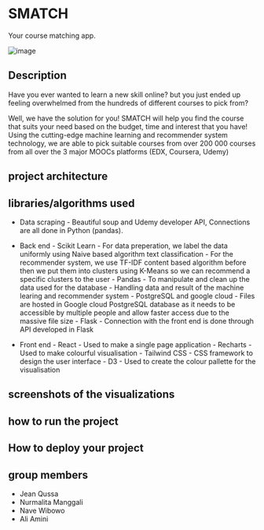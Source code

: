 # SMATCH
Your course matching app.

![image](https://user-images.githubusercontent.com/56160802/158058117-826d9b1f-3e1f-48db-b1be-65582610b507.png)

## Description
Have you ever wanted to learn a new skill online?
but you just ended up feeling overwhelmed from the hundreds of different courses to pick from?

Well, we have the solution for you! SMATCH will help you find the course that suits your need based on the budget, time and interest that you have!
Using the cutting-edge machine learning and recommender system technology, we are able to pick suitable courses from over 200 000 courses from all over 
the 3 major MOOCs platforms (EDX, Coursera, Udemy)
## project architecture

## libraries/algorithms used
- Data scraping 
        - Beautiful soup and Udemy developer API, Connections are all done in Python (pandas). 

- Back end
        - Scikit Learn
                - For data preperation, we label the data uniformly using Naive based algorithm text classification
                - For the recommender system, we use TF-IDF content based algorithm before then we put them into clusters using K-Means
                  so we can recommend a specific clusters to the user
       - Pandas
                - To manipulate and clean up the data used for the database
                - Handling data and result of the machine learing and recommender system
        - PostgreSQL and google cloud
                - Files are hosted in Google cloud PostgreSQL database as it needs to be accessible by multiple people and allow
                  faster access due to the massive file size
        - Flask
                - Connection with the front end is done through API developed in Flask

- Front end
        - React 
                - Used to make a single page application
        - Recharts
                - Used to make colourful visualisation
        - Tailwind CSS
                - CSS framework to design the user interface
        - D3
                - Used to create the colour pallette for the visualisation


## screenshots of the visualizations

## how to run the project

## How to deploy your project

## group members
- Jean Qussa
- Nurmalita Manggali
- Nave Wibowo
- Ali Amini
